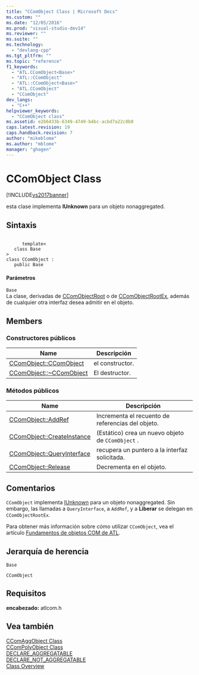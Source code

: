 ```yaml
---
title: "CComObject Class | Microsoft Docs"
ms.custom: ""
ms.date: "12/05/2016"
ms.prod: "visual-studio-dev14"
ms.reviewer: ""
ms.suite: ""
ms.technology: 
  - "devlang-cpp"
ms.tgt_pltfrm: ""
ms.topic: "reference"
f1_keywords: 
  - "ATL.CComObject<Base>"
  - "ATL::CComObject"
  - "ATL::CComObject<Base>"
  - "ATL.CComObject"
  - "CComObject"
dev_langs: 
  - "C++"
helpviewer_keywords: 
  - "CComObject class"
ms.assetid: e2b6433b-6349-4749-b4bc-acbd7a22c8b0
caps.latest.revision: 19
caps.handback.revision: 7
author: "mikeblome"
ms.author: "mblome"
manager: "ghogen"
---
```

# CComObject Class
[!INCLUDE[vs2017banner](../../assembler/inline/includes/vs2017banner.md)]

esta clase implementa **IUnknown** para un objeto nonaggregated.  
  
## Sintaxis  
  
```  
  
      template<  
   class Base   
>  
class CComObject :  
   public Base  
```  
  
#### Parámetros  
 `Base`  
 La clase, derivadas de [CComObjectRoot](../../atl/reference/ccomobjectroot-class.md) o de [CComObjectRootEx](../../atl/reference/ccomobjectrootex-class.md), además de cualquier otra interfaz desea admitir en el objeto.  
  
## Members  
  
### Constructores públicos  
  
|Name|Descripción|  
|----------|-----------------|  
|[CComObject::CComObject](../Topic/CComObject::CComObject.md)|el constructor.|  
|[CComObject::~CComObject](../Topic/CComObject::~CComObject.md)|El destructor.|  
  
### Métodos públicos  
  
|Name|Descripción|  
|----------|-----------------|  
|[CComObject::AddRef](../Topic/CComObject::AddRef.md)|Incrementa el recuento de referencias del objeto.|  
|[CComObject::CreateInstance](../Topic/CComObject::CreateInstance.md)|\(Estático\) crea un nuevo objeto de `CComObject` .|  
|[CComObject::QueryInterface](../Topic/CComObject::QueryInterface.md)|recupera un puntero a la interfaz solicitada.|  
|[CComObject::Release](../Topic/CComObject::Release.md)|Decrementa en el objeto.|  
  
## Comentarios  
 `CComObject` implementa [IUnknown](http://msdn.microsoft.com/library/windows/desktop/ms680509) para un objeto nonaggregated.  Sin embargo, las llamadas a `QueryInterface`, a `AddRef`, y a **Liberar** se delegan en `CComObjectRootEx`.  
  
 Para obtener más información sobre cómo utilizar `CComObject`, vea el artículo [Fundamentos de objetos COM de ATL](../../atl/fundamentals-of-atl-com-objects.md).  
  
## Jerarquía de herencia  
 `Base`  
  
 `CComObject`  
  
## Requisitos  
 **encabezado:** atlcom.h  
  
## Vea también  
 [CComAggObject Class](../../atl/reference/ccomaggobject-class.md)   
 [CComPolyObject Class](../../atl/reference/ccompolyobject-class.md)   
 [DECLARE\_AGGREGATABLE](../Topic/DECLARE_AGGREGATABLE.md)   
 [DECLARE\_NOT\_AGGREGATABLE](../Topic/DECLARE_NOT_AGGREGATABLE.md)   
 [Class Overview](../../atl/atl-class-overview.md)